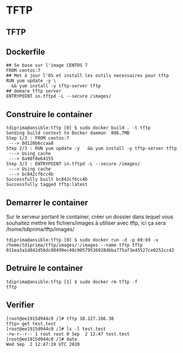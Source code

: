 # TFTP

## TFTP

## Dockerfile
```
## Se base sur l'image CENTOS 7
FROM centos:7
## Met à jour l'OS et install les outils necessaires pour tftp
RUN yum update -y \
  && yum install -y tftp-server tftp
## demare tftp server
ENTRYPOINT in.tftpd -L --secure /images/
```

## Construire le container

```
tdiprima@ansible:tftp [0] $ sudo docker build . -t tftp
Sending build context to Docker daemon  806.7MB
Step 1/3 : FROM centos:7
 ---> 0d120b6ccaa8
Step 2/3 : RUN yum update -y   && yum install -y tftp-server tftp
 ---> Using cache
 ---> 6a98f8e64155
Step 3/3 : ENTRYPOINT in.tftpd -L --secure /images/
 ---> Using cache
 ---> bc842cf6cc4b
Successfully built bc842cf6cc4b
Successfully tagged tftp:latest
```

## Demarrer le container
Sur le serveur portant le container, créer un dossier dans lequel vous souhaitez mettre les fichiers/images à utiliser avec tftp, ici ça sera /home/tdiprima/tftp/images/
```
tdiprima@ansible:tftp [0] $ sudo docker run -d -p 69:69 -v /home/tdiprima/tftp/images/:/images --name tftp tftp
011ea3a1d842d56dc80499ec48c90579536928dbba775af3e45527ce0252cc42
```
## Detruire le container
```
tdiprima@ansible:tftp [1] $ sudo docker rm tftp -f
tftp
```
## Verifier
```
[root@ee1915d944c0 /]# tftp 10.127.166.38
tftp> get test.test
[root@ee1915d944c0 /]# ls -l test.test
-rw-r--r-- 1 root root 0 Sep  2 12:47 test.test
[root@ee1915d944c0 /]# date
Wed Sep  2 12:47:19 UTC 2020
```
